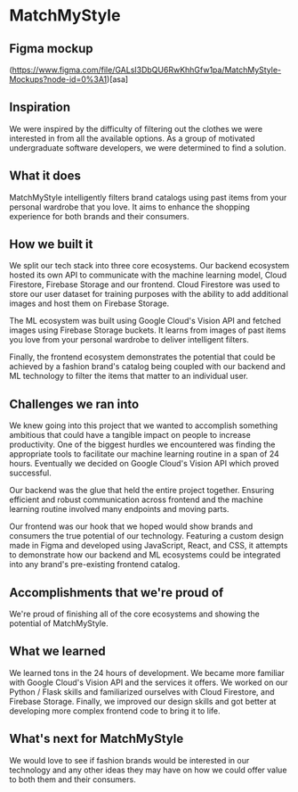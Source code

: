 # MatchMyStyle
## Figma mockup
(https://www.figma.com/file/GALsI3DbQU6RwKhhGfw1pa/MatchMyStyle-Mockups?node-id=0%3A1)[asa]

## Inspiration
We were inspired by the difficulty of filtering out the clothes we were interested in from all the available options. As a group of motivated undergraduate software developers, we were determined to find a solution.

## What it does
MatchMyStyle intelligently filters brand catalogs using past items from your personal wardrobe that you love. It aims to enhance the shopping experience for both brands and their consumers.

## How we built it
We split our tech stack into three core ecosystems. Our backend ecosystem hosted its own API to communicate with the machine learning model, Cloud Firestore, Firebase Storage and our frontend. Cloud Firestore was used to store our user dataset for training purposes with the ability to add additional images and host them on Firebase Storage.

The ML ecosystem was built using Google Cloud's Vision API and fetched images using Firebase Storage buckets. It learns from images of past items you love from your personal wardrobe to deliver intelligent filters.

Finally, the frontend ecosystem demonstrates the potential that could be achieved by a fashion brand's catalog being coupled with our backend and ML technology to filter the items that matter to an individual user.

## Challenges we ran into
We knew going into this project that we wanted to accomplish something ambitious that could have a tangible impact on people to increase productivity. One of the biggest hurdles we encountered was finding the appropriate tools to facilitate our machine learning routine in a span of 24 hours. Eventually we decided on Google Cloud's Vision API which proved successful.

Our backend was the glue that held the entire project together. Ensuring efficient and robust communication across frontend and the machine learning routine involved many endpoints and moving parts.

Our frontend was our hook that we hoped would show brands and consumers the true potential of our technology. Featuring a custom design made in Figma and developed using JavaScript, React, and CSS, it attempts to demonstrate how our backend and ML ecosystems could be integrated into any brand's pre-existing frontend catalog.

## Accomplishments that we're proud of
We're proud of finishing all of the core ecosystems and showing the potential of MatchMyStyle.

## What we learned
We learned tons in the 24 hours of development. We became more familiar with Google Cloud's Vision API and the services it offers. We worked on our Python / Flask skills and familiarized ourselves with Cloud Firestore, and Firebase Storage. Finally, we improved our design skills and got better at developing more complex frontend code to bring it to life.

## What's next for MatchMyStyle
We would love to see if fashion brands would be interested in our technology and any other ideas they may have on how we could offer value to both them and their consumers.
